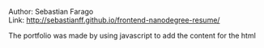 Author: Sebastian Farago</br>
Link: http://sebastianff.github.io/frontend-nanodegree-resume/</br>

The portfolio was made by using javascript to add the content for the html</br>
